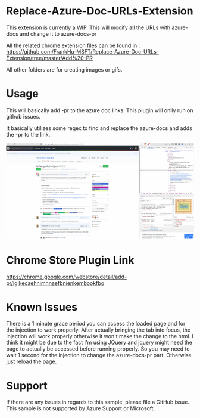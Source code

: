 # Replace-Azure-Doc-URLs-Extension
This extension is currently a WIP. This will modify all the URLs with azure-docs and change it to azure-docs-pr

All the related chrome extension files can be found in : https://github.com/FrankHu-MSFT/Replace-Azure-Doc-URLs-Extension/tree/master/Add%20-PR

All other folders are for creating images or gifs. 

# Usage

This will basically add -pr to the azure doc links. This plugin will onlly run on github issues. 

It basically utilizes some regex to find and replace the azure-docs and adds the -pr to the link.


![](Gifs/Replacing-PR.gif)

# Chrome Store Plugin Link
https://chrome.google.com/webstore/detail/add-pr/lglkecaehnimhnaefbnienkembookfbo

# Known Issues
There is a 1 minute grace period you can access the loaded page and for the injection to work properly. After actually bringing the tab into focus, the injection will work properly otherwise it won't make the change to the html. I think it might be due to the fact I'm using JQuery and jquery might need the page to actually be accessed before running properly. So you may need to wait 1 second for the injection to change the azure-docs-pr part. Otherwise just reload the page. 

# Support 
If there are any issues in regards to this sample, please file a GitHub issue. This sample is not supported by Azure Support or Microsoft.
